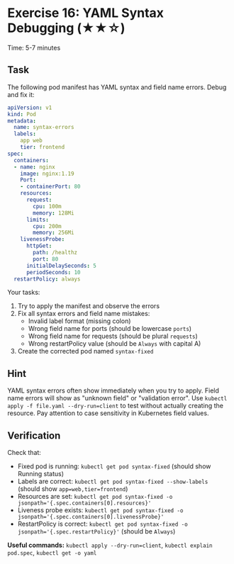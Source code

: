 # Exercise 16: YAML Syntax Debugging (★★☆)

Time: 5-7 minutes

## Task

The following pod manifest has YAML syntax and field name errors. Debug and fix it:

```yaml
apiVersion: v1
kind: Pod
metadata:
  name: syntax-errors
  labels:
    app web
    tier: frontend
spec:
  containers:
  - name: nginx
    image: nginx:1.19
    Port:
    - containerPort: 80
    resources:
      request:
        cpu: 100m
        memory: 128Mi
      limits:
        cpu: 200m
        memory: 256Mi
    livenessProbe:
      httpGet:
        path: /healthz
        port: 80
      initialDelaySeconds: 5
      periodSeconds: 10
  restartPolicy: always
```

Your tasks:

1. Try to apply the manifest and observe the errors
2. Fix all syntax errors and field name mistakes:
   - Invalid label format (missing colon)
   - Wrong field name for ports (should be lowercase `ports`)
   - Wrong field name for requests (should be plural `requests`)
   - Wrong restartPolicy value (should be `Always` with capital A)
3. Create the corrected pod named `syntax-fixed`

## Hint

YAML syntax errors often show immediately when you try to apply. Field name errors will show as "unknown field" or
"validation error". Use `kubectl apply -f file.yaml --dry-run=client` to test without actually creating the resource.
Pay attention to case sensitivity in Kubernetes field values.

## Verification

Check that:

- Fixed pod is running: `kubectl get pod syntax-fixed` (should show Running status)
- Labels are correct: `kubectl get pod syntax-fixed --show-labels` (should show `app=web,tier=frontend`)
- Resources are set: `kubectl get pod syntax-fixed -o jsonpath='{.spec.containers[0].resources}'`
- Liveness probe exists: `kubectl get pod syntax-fixed -o jsonpath='{.spec.containers[0].livenessProbe}'`
- RestartPolicy is correct: `kubectl get pod syntax-fixed -o jsonpath='{.spec.restartPolicy}'` (should be `Always`)

**Useful commands:** `kubectl apply --dry-run=client`, `kubectl explain pod.spec`, `kubectl get -o yaml`
